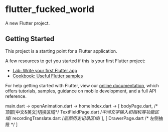 # flutter_fucked_world

A new Flutter project.

## Getting Started

This project is a starting point for a Flutter application.

A few resources to get you started if this is your first Flutter project:

- [Lab: Write your first Flutter app](https://flutter.io/docs/get-started/codelab)
- [Cookbook: Useful Flutter samples](https://flutter.io/docs/cookbook)

For help getting started with Flutter, view our 
[online documentation](https://flutter.io/docs), which offers tutorials, 
samples, guidance on mobile development, and a full API reference.

main.dart -> openAnimation.dart -> homeIndex.dart -> 
[
    bodyPage.dart, /* 顶部[中文&英文]切换区域*/
    TextFieldPage.dart /*中间文字输入和相机等功能区域*/
    recordingTranslate.dart /*底部历史记录区域*/
],
[
    DrawerPage.dart /* 左侧抽屉 */
]